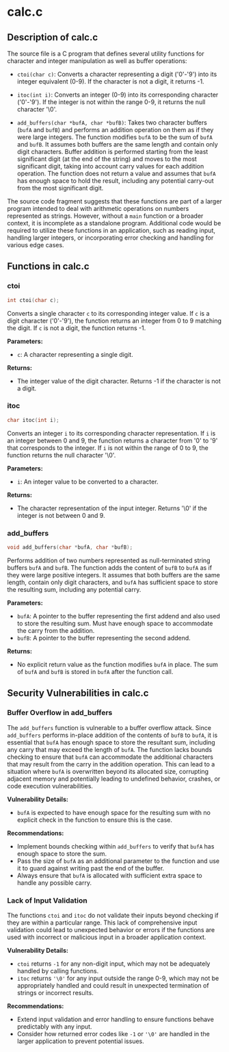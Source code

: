 
# calc.c

## Description of calc.c


The source file is a C program that defines several utility functions for character and integer manipulation as well as buffer operations:

- `ctoi(char c)`: Converts a character representing a digit ('0'-'9') into its integer equivalent (0-9). If the character is not a digit, it returns -1.
  
- `itoc(int i)`: Converts an integer (0-9) into its corresponding character ('0'-'9'). If the integer is not within the range 0-9, it returns the null character '\0'.
  
- `add_buffers(char *bufA, char *bufB)`: Takes two character buffers (`bufA` and `bufB`) and performs an addition operation on them as if they were large integers. The function modifies `bufA` to be the sum of `bufA` and `bufB`. It assumes both buffers are the same length and contain only digit characters. Buffer addition is performed starting from the least significant digit (at the end of the string) and moves to the most significant digit, taking into account carry values for each addition operation. The function does not return a value and assumes that `bufA` has enough space to hold the result, including any potential carry-out from the most significant digit.

The source code fragment suggests that these functions are part of a larger program intended to deal with arithmetic operations on numbers represented as strings. However, without a `main` function or a broader context, it is incomplete as a standalone program. Additional code would be required to utilize these functions in an application, such as reading input, handling larger integers, or incorporating error checking and handling for various edge cases.

## Functions in calc.c


### ctoi
```c
int ctoi(char c);
```
Converts a single character `c` to its corresponding integer value. If `c` is a digit character ('0'-'9'), the function returns an integer from 0 to 9 matching the digit. If `c` is not a digit, the function returns -1.

**Parameters:**
- `c`: A character representing a single digit.

**Returns:**
- The integer value of the digit character. Returns -1 if the character is not a digit.

### itoc
```c
char itoc(int i);
```
Converts an integer `i` to its corresponding character representation. If `i` is an integer between 0 and 9, the function returns a character from '0' to '9' that corresponds to the integer. If `i` is not within the range of 0 to 9, the function returns the null character '\0'.

**Parameters:**
- `i`: An integer value to be converted to a character.

**Returns:**
- The character representation of the input integer. Returns '\0' if the integer is not between 0 and 9.

### add_buffers
```c
void add_buffers(char *bufA, char *bufB);
```
Performs addition of two numbers represented as null-terminated string buffers `bufA` and `bufB`. The function adds the content of `bufB` to `bufA` as if they were large positive integers. It assumes that both buffers are the same length, contain only digit characters, and `bufA` has sufficient space to store the resulting sum, including any potential carry.

**Parameters:**
- `bufA`: A pointer to the buffer representing the first addend and also used to store the resulting sum. Must have enough space to accommodate the carry from the addition.
- `bufB`: A pointer to the buffer representing the second addend.

**Returns:**
- No explicit return value as the function modifies `bufA` in place. The sum of `bufA` and `bufB` is stored in `bufA` after the function call.

## Security Vulnerabilities in calc.c


### Buffer Overflow in add_buffers
The `add_buffers` function is vulnerable to a buffer overflow attack. Since `add_buffers` performs in-place addition of the contents of `bufB` to `bufA`, it is essential that `bufA` has enough space to store the resultant sum, including any carry that may exceed the length of `bufA`. The function lacks bounds checking to ensure that `bufA` can accommodate the additional characters that may result from the carry in the addition operation. This can lead to a situation where `bufA` is overwritten beyond its allocated size, corrupting adjacent memory and potentially leading to undefined behavior, crashes, or code execution vulnerabilities.

**Vulnerability Details:**
- `bufA` is expected to have enough space for the resulting sum with no explicit check in the function to ensure this is the case.
  
**Recommendations:**
- Implement bounds checking within `add_buffers` to verify that `bufA` has enough space to store the sum.
- Pass the size of `bufA` as an additional parameter to the function and use it to guard against writing past the end of the buffer.
- Always ensure that `bufA` is allocated with sufficient extra space to handle any possible carry.

### Lack of Input Validation
The functions `ctoi` and `itoc` do not validate their inputs beyond checking if they are within a particular range. This lack of comprehensive input validation could lead to unexpected behavior or errors if the functions are used with incorrect or malicious input in a broader application context.

**Vulnerability Details:**
- `ctoi` returns `-1` for any non-digit input, which may not be adequately handled by calling functions.
- `itoc` returns `'\0'` for any input outside the range 0-9, which may not be appropriately handled and could result in unexpected termination of strings or incorrect results.

**Recommendations:**
- Extend input validation and error handling to ensure functions behave predictably with any input.
- Consider how returned error codes like `-1` or `'\0'` are handled in the larger application to prevent potential issues.
